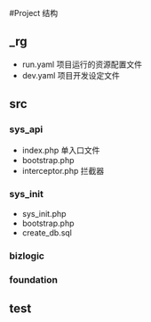 #Project 结构

## _rg
* run.yaml  项目运行的资源配置文件
* dev.yaml  项目开发设定文件
## src

### sys_api

* index.php     单入口文件
* bootstrap.php  
* interceptor.php  拦截器

### sys_init
* sys_init.php
* bootstrap.php
* create_db.sql
### bizlogic

### foundation


## test
